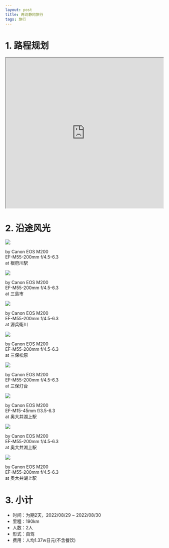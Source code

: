 ```yaml
---
layout: post
title: 再访静冈旅行
tags: 旅行
---
```


# 1. 路程规划

<iframe src="https://www.google.com/maps/d/embed?mid=160zHqhEwafyurpglnlx4eWCTsEFQHjQ&ehbc=2E312F" width="100%" height="480"></iframe>

# 2. 沿途风光

<div class="gallery">
    <div class="item">
        <img src="/assets/src/a-travel-at-shizuoka/pic1.jpeg">
        <p>by Canon EOS M200<br>EF-M55-200mm f/4.5-6.3<br>at 根府川駅</p>
    </div>
    <div class="item">
        <img src="/assets/src/a-travel-at-shizuoka/pic2.jpeg">
        <p>by Canon EOS M200<br>EF-M55-200mm f/4.5-6.3<br>at 三島市</p>
    </div>
    <div class="item">
        <img src="/assets/src/a-travel-at-shizuoka/pic3.jpeg">
        <p>by Canon EOS M200<br>EF-M55-200mm f/4.5-6.3<br>at 源兵衛川</p>
    </div>
    <div class="item">
        <img src="/assets/src/a-travel-at-shizuoka/pic4.jpeg">
        <p>by Canon EOS M200<br>EF-M55-200mm f/4.5-6.3<br>at 三保松原</p>
    </div>
    <div class="item">
        <img src="/assets/src/a-travel-at-shizuoka/pic5.jpeg">
        <p>by Canon EOS M200<br>EF-M55-200mm f/4.5-6.3<br>at 三保灯台</p>
    </div>
    <div class="item">
        <img src="/assets/src/a-travel-at-shizuoka/pic6.jpeg">
        <p>by Canon EOS M200<br>EF-M15-45mm f/3.5-6.3<br>at 奥大井湖上駅</p>
    </div>
    <div class="item">
        <img src="/assets/src/a-travel-at-shizuoka/pic7.jpeg">
        <p>by Canon EOS M200<br>EF-M55-200mm f/4.5-6.3<br>at 奥大井湖上駅</p>
    </div>
    <div class="item">
        <img src="/assets/src/a-travel-at-shizuoka/pic8.jpeg">
        <p>by Canon EOS M200<br>EF-M55-200mm f/4.5-6.3<br>at 奥大井湖上駅</p>
    </div>
</div>

# 3. 小计

- 时间：为期2天，2022/08/29 ~ 2022/08/30
- 里程：190km
- 人数：2人
- 形式：自驾
- 费用：人均1.37w日元(不含餐饮)
